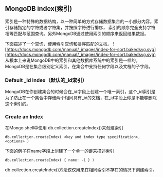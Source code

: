##  MongoDB index(索引)
索引是一种特殊的数据结构，以一种简单的方式存储数据集合的一小部分内容。索引存储指定的字符或者字符集，并按照字符进行排序，
索引的顺序完全支持字符相等匹配与范围查询。另外MongoDB通过使用索引的顺序来返回结果数据。

下面描述了一个查询，使用索引查询和排序匹配的文档。
![https://docs.mongodb.com/manual/_images/index-for-sort.bakedsvg.svg](https://docs.mongodb.com/manual/_images/index-for-sort.bakedsvg.svg)
从根本上来说MongoDB中的索引和其他数据库系统中的索引是一样的。MongoDB是在集合级别定义索引，在集合中支持任何字段以及文档的子字段。

### Default _id Index（默认的_id索引）
MongoDB在你创建集合的时候会在_id字段上创建一个唯一索引，这个_id索引是为了防止在一个集合中存储两个相同具有_id的文档，在_id字段上你是不能够删除这个索引的。
### Create an Index
在Mongo shell中使用 db.collection.createIndex()来创建索引
```
db.collection.createIndex( <key and index type specification>, <options> )
```
下面的例子在name字段上创建了一个单一的键来描述索引
```
db.collection.createIndex( { name: -1 } )
```
db.collection.createIndex()方法仅仅用来在相同索引不存在的情况下创建索引。



